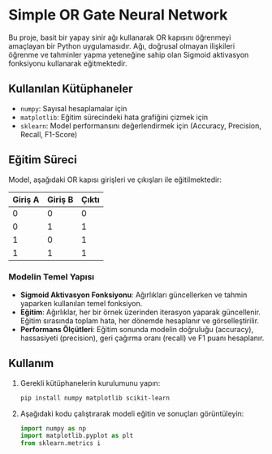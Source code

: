 # Simple OR Gate Neural Network

Bu proje, basit bir yapay sinir ağı kullanarak OR kapısını öğrenmeyi amaçlayan bir Python uygulamasıdır. Ağı, doğrusal olmayan ilişkileri öğrenme ve tahminler yapma yeteneğine sahip olan Sigmoid aktivasyon fonksiyonu kullanarak eğitmektedir.

## Kullanılan Kütüphaneler

- `numpy`: Sayısal hesaplamalar için
- `matplotlib`: Eğitim sürecindeki hata grafiğini çizmek için
- `sklearn`: Model performansını değerlendirmek için (Accuracy, Precision, Recall, F1-Score)

## Eğitim Süreci

Model, aşağıdaki OR kapısı girişleri ve çıkışları ile eğitilmektedir:

| Giriş A | Giriş B | Çıktı |
|---------|---------|-------|
|    0    |    0    |   0   |
|    0    |    1    |   1   |
|    1    |    0    |   1   |
|    1    |    1    |   1   |

### Modelin Temel Yapısı

- **Sigmoid Aktivasyon Fonksiyonu**: Ağırlıkları güncellerken ve tahmin yaparken kullanılan temel fonksiyon.
- **Eğitim**: Ağırlıklar, her bir örnek üzerinden iterasyon yaparak güncellenir. Eğitim sırasında toplam hata, her dönemde hesaplanır ve görselleştirilir.
- **Performans Ölçütleri**: Eğitim sonunda modelin doğruluğu (accuracy), hassasiyeti (precision), geri çağırma oranı (recall) ve F1 puanı hesaplanır.

## Kullanım

1. Gerekli kütüphanelerin kurulumunu yapın:
    ```bash
    pip install numpy matplotlib scikit-learn
    ```

2. Aşağıdaki kodu çalıştırarak modeli eğitin ve sonuçları görüntüleyin:
    ```python
    import numpy as np
    import matplotlib.pyplot as plt
    from sklearn.metrics i
